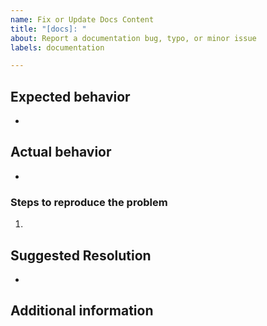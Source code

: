 ```yaml
---
name: Fix or Update Docs Content
title: "[docs]: "
about: Report a documentation bug, typo, or minor issue
labels: documentation

---
```

<!--- ** Partial or incorrectly filled out issues may be deferred.--->

## Expected behavior
* 

## Actual behavior
* 

### Steps to reproduce the problem

1.

## Suggested Resolution
*

## Additional information
<!--- Add any other context about the problem here. --->
